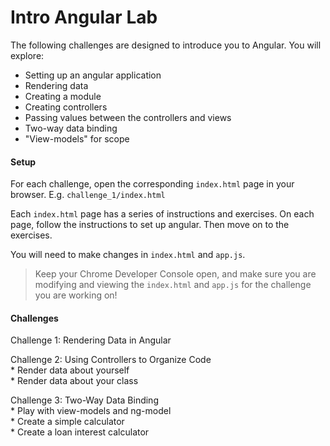 # Intro Angular Lab

The following challenges are designed to introduce you to Angular.  You will explore:
* Setting up an angular application
* Rendering data
* Creating a module
* Creating controllers
* Passing values between the controllers and views
* Two-way data binding
* "View-models" for scope

#### Setup
For each challenge, open the corresponding `index.html` page in your browser. E.g. `challenge_1/index.html`

Each `index.html` page has a series of instructions and exercises. On each page, follow the instructions to set up angular. Then move on to the exercises.

You will need to make changes in `index.html` and `app.js`.

> Keep your Chrome Developer Console open, and make sure you are modifying and viewing the `index.html` and `app.js` for the challenge you are working on!

#### Challenges
Challenge 1: Rendering Data in Angular

Challenge 2: Using Controllers to Organize Code  
    * Render data about yourself  
    * Render data about your class  
    
Challenge 3: Two-Way Data Binding  
    * Play with view-models and ng-model   
    * Create a simple calculator  
    * Create a loan interest calculator  
